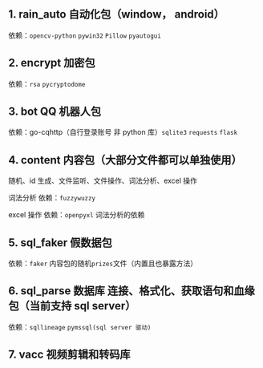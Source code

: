 ## 1. rain_auto 自动化包（window， android）

依赖：`opencv-python` `pywin32` `Pillow` `pyautogui`

## 2. encrypt 加密包

依赖：`rsa` `pycryptodome`

## 3. bot QQ 机器人包

依赖：go-cqhttp（自行登录账号 非 python 库）`sqlite3` `requests` `flask`

## 4. content 内容包（大部分文件都可以单独使用）

随机、id 生成、文件监听、文件操作、词法分析、excel 操作

词法分析 依赖：`fuzzywuzzy`

excel 操作 依赖：`openpyxl` 词法分析的依赖

## 5. sql_faker 假数据包

依赖：`faker` 内容包的随机`prizes`文件（内置且也暴露方法）

## 6. sql_parse 数据库 连接、格式化、获取语句和血缘 包（当前支持 sql server）

依赖：`sqllineage` `pymssql(sql server 驱动)`

## 7. vacc 视频剪辑和转码库
